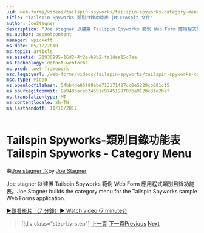 ```yaml
---
uid: web-forms/videos/tailspin-spyworks/tailspin-spyworks-category-menu
title: "Tailspin Spyworks-類別目錄功能表 |Microsoft 文件"
author: JoeStagner
description: "Joe stagner 以建置 Tailspin Spyworks 範例 Web Form 應用程式類別目錄功能表。"
ms.author: aspnetcontent
manager: wpickett
ms.date: 05/12/2010
ms.topic: article
ms.assetid: 21936995-16d2-4f2e-b9b2-fa1dea15c7aa
ms.technology: dotnet-webforms
ms.prod: .net-framework
msc.legacyurl: /web-forms/videos/tailspin-spyworks/tailspin-spyworks-category-menu
msc.type: video
ms.openlocfilehash: 54bb4de05f88ebe713171427cc0e5229cb001c15
ms.sourcegitcommit: 9a9483aceb34591c97451997036a9120c3fe2baf
ms.translationtype: MT
ms.contentlocale: zh-TW
ms.lasthandoff: 11/10/2017
---
```

<a name="tailspin-spyworks---category-menu"></a><span data-ttu-id="6d9e2-103">Tailspin Spyworks-類別目錄功能表</span><span class="sxs-lookup"><span data-stu-id="6d9e2-103">Tailspin Spyworks - Category Menu</span></span>
====================
<span data-ttu-id="6d9e2-104">由[Joe stagner 以](https://github.com/JoeStagner)</span><span class="sxs-lookup"><span data-stu-id="6d9e2-104">by [Joe Stagner](https://github.com/JoeStagner)</span></span>

<span data-ttu-id="6d9e2-105">Joe stagner 以建置 Tailspin Spyworks 範例 Web Form 應用程式類別目錄功能表。</span><span class="sxs-lookup"><span data-stu-id="6d9e2-105">Joe Stagner builds the category menu for the Tailspin Spyworks sample Web Forms application.</span></span>

[<span data-ttu-id="6d9e2-106">&#9654;觀看影片 （7 分鐘）</span><span class="sxs-lookup"><span data-stu-id="6d9e2-106">&#9654; Watch video (7 minutes)</span></span>](https://channel9.msdn.com/Blogs/ASP-NET-Site-Videos/tailspin-spyworks-category-menu)

>[!div class="step-by-step"]
<span data-ttu-id="6d9e2-107">[上一頁](tailspin-spyworks-directory-organization.md)
[下一頁](tailspin-spyworks-display-the-product-list.md)</span><span class="sxs-lookup"><span data-stu-id="6d9e2-107">[Previous](tailspin-spyworks-directory-organization.md)
[Next](tailspin-spyworks-display-the-product-list.md)</span></span>
